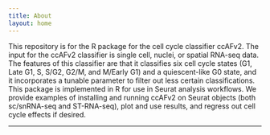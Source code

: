 ```yaml
---
title: About
layout: home
---
```

This repository is for the R package for the cell cycle classifier ccAFv2. The input for the ccAFv2 classifier is single cell, nuclei, or spatial RNA-seq data. The features of this classifier are that it classifies six cell cycle states (G1, Late G1, S, S/G2, G2/M, and M/Early G1) and a quiescent-like G0 state, and it incorporates a tunable parameter to filter out less certain classifications. This package is implemented in R for use in Seurat analysis workflows. We provide examples of installing and running ccAFv2 on Seurat objects (both sc/snRNA-seq and ST-RNA-seq), plot and use results, and regress out cell cycle effects if desired.


----
